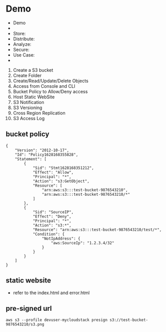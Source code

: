 # Demo

- Demo
- 
- Store:
- Distribute:
- Analyze:
- Secure:
- Use Case:
- 

1. Create a S3 bucket
2. Create Folder
3. Create/Read/Update/Delete Objects
4. Access from Console and CLI
5. Bucket Policy to Allow/Deny access
6. Host Static WebSite
7. S3 Notification
8. S3 Versioning 
9. Cross Region Replication
10. S3 Access Log


## bucket policy
    {
        "Version": "2012-10-17",
        "Id": "Policy1628168355828",
        "Statement": [
            {
                "Sid": "Stmt1628168351212",
                "Effect": "Allow",
                "Principal": "*",
                "Action": "s3:GetObject",
                "Resource": [
                    "arn:aws:s3:::test-bucket-9876543210",
                    "arn:aws:s3:::test-bucket-9876543210/*"
                ]
            },
            {
                "Sid": "SourceIP",
                "Effect": "Deny",
                "Principal": "*",
                "Action": "s3:*",
                "Resource": "arn:aws:s3:::test-bucket-9876543210/test/*",
                "Condition": {
                    "NotIpAddress": {
                        "aws:SourceIp": "1.2.3.4/32"
                    }
                }
            }
        ]
    }

## static website 
- refer to the index.html and error.html

## pre-signed url 
    aws s3 --profile devuser-mycloudstack presign s3://test-bucket-9876543210/s3.png